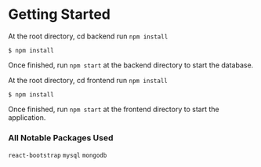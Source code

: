 # Getting Started
At the root directory, cd backend run ```npm install```
```
$ npm install
```
Once finished, run ```npm start``` at the backend directory to start the database.

At the root directory, cd frontend run ```npm install```
```
$ npm install
```
Once finished, run ```npm start``` at the frontend directory to start the application.

### All Notable Packages Used
`react-bootstrap` `mysql` `mongodb`

